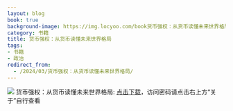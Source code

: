 ```yaml
---
layout: blog
book: true
background-image: https://img.locyoo.com/book货币强权：从货币读懂未来世界格局.jpg
category: 书籍
title: 货币强权：从货币读懂未来世界格局
tags:
- 书籍
- 政治
redirect_from:
  - /2024/03/货币强权：从货币读懂未来世界格局/
---
```

![](https://img.locyoo.com/book货币强权：从货币读懂未来世界格局.jpg)
货币强权：从货币读懂未来世界格局: <a name = "ref1" href="https://089m.com/f/50983618-1314076307-fb2327?p=3619">点击下载</a>，访问密码请点击右上方“关于”自行查看